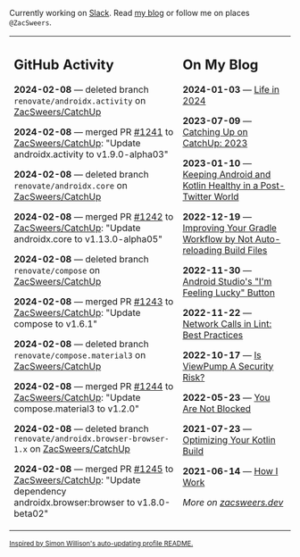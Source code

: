 Currently working on [Slack](https://slack.com/). Read [my blog](https://zacsweers.dev/) or follow me on places `@ZacSweers`.

<table><tr><td valign="top" width="60%">

## GitHub Activity
<!-- githubActivity starts -->
**2024-02-08** — deleted branch `renovate/androidx.activity` on [ZacSweers/CatchUp](https://github.com/ZacSweers/CatchUp)

**2024-02-08** — merged PR [#1241](https://github.com/ZacSweers/CatchUp/pull/1241) to [ZacSweers/CatchUp](https://github.com/ZacSweers/CatchUp): "Update androidx.activity to v1.9.0-alpha03"

**2024-02-08** — deleted branch `renovate/androidx.core` on [ZacSweers/CatchUp](https://github.com/ZacSweers/CatchUp)

**2024-02-08** — merged PR [#1242](https://github.com/ZacSweers/CatchUp/pull/1242) to [ZacSweers/CatchUp](https://github.com/ZacSweers/CatchUp): "Update androidx.core to v1.13.0-alpha05"

**2024-02-08** — deleted branch `renovate/compose` on [ZacSweers/CatchUp](https://github.com/ZacSweers/CatchUp)

**2024-02-08** — merged PR [#1243](https://github.com/ZacSweers/CatchUp/pull/1243) to [ZacSweers/CatchUp](https://github.com/ZacSweers/CatchUp): "Update compose to v1.6.1"

**2024-02-08** — deleted branch `renovate/compose.material3` on [ZacSweers/CatchUp](https://github.com/ZacSweers/CatchUp)

**2024-02-08** — merged PR [#1244](https://github.com/ZacSweers/CatchUp/pull/1244) to [ZacSweers/CatchUp](https://github.com/ZacSweers/CatchUp): "Update compose.material3 to v1.2.0"

**2024-02-08** — deleted branch `renovate/androidx.browser-browser-1.x` on [ZacSweers/CatchUp](https://github.com/ZacSweers/CatchUp)

**2024-02-08** — merged PR [#1245](https://github.com/ZacSweers/CatchUp/pull/1245) to [ZacSweers/CatchUp](https://github.com/ZacSweers/CatchUp): "Update dependency androidx.browser:browser to v1.8.0-beta02"
<!-- githubActivity ends -->
</td><td valign="top" width="40%">

## On My Blog
<!-- blog starts -->
**2024-01-03** — [Life in 2024](https://www.zacsweers.dev/life-in-2024/)

**2023-07-09** — [Catching Up on CatchUp: 2023](https://www.zacsweers.dev/catching-up-on-catchup-2023/)

**2023-01-10** — [Keeping Android and Kotlin Healthy in a Post-Twitter World](https://www.zacsweers.dev/keeping-android-healthy/)

**2022-12-19** — [Improving Your Gradle Workflow by Not Auto-reloading Build Files](https://www.zacsweers.dev/improving-your-workflow-by-not-auto-reloading-build-files/)

**2022-11-30** — [Android Studio's "I'm Feeling Lucky" Button](https://www.zacsweers.dev/android-studios-im-feeling-lucky-button/)

**2022-11-22** — [Network Calls in Lint: Best Practices](https://www.zacsweers.dev/network-calls-in-lint-best-practices/)

**2022-10-17** — [Is ViewPump A Security Risk?](https://www.zacsweers.dev/is-viewpump-a-security-risk/)

**2022-05-23** — [You Are Not Blocked](https://www.zacsweers.dev/you-are-not-blocked/)

**2021-07-23** — [Optimizing Your Kotlin Build](https://www.zacsweers.dev/optimizing-your-kotlin-build/)

**2021-06-14** — [How I Work](https://www.zacsweers.dev/how-i-work/)
<!-- blog ends -->
_More on [zacsweers.dev](https://zacsweers.dev/)_
</td></tr></table>

<sub><a href="https://simonwillison.net/2020/Jul/10/self-updating-profile-readme/">Inspired by Simon Willison's auto-updating profile README.</a></sub>